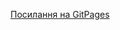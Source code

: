 [Посилання на GitPages]( https://darynamhappy.github.io/1-front-end/students/tyshko_daryna/hw6_task2/index.html)
